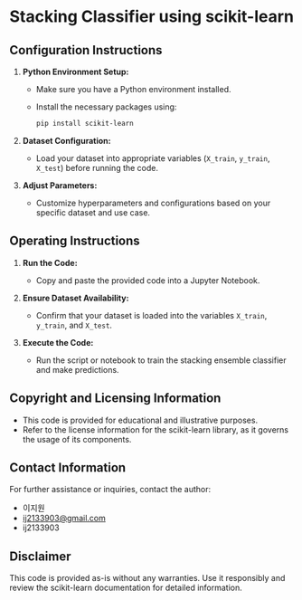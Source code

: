 # Stacking Classifier using scikit-learn

## Configuration Instructions

1. **Python Environment Setup:**
   - Make sure you have a Python environment installed.
   - Install the necessary packages using:

     ```bash
     pip install scikit-learn
     ```

2. **Dataset Configuration:**
   - Load your dataset into appropriate variables (`X_train`, `y_train`, `X_test`) before running the code.

3. **Adjust Parameters:**
   - Customize hyperparameters and configurations based on your specific dataset and use case.

## Operating Instructions

1. **Run the Code:**
   - Copy and paste the provided code into a Jupyter Notebook.

2. **Ensure Dataset Availability:**
   - Confirm that your dataset is loaded into the variables `X_train`, `y_train`, and `X_test`.

3. **Execute the Code:**
   - Run the script or notebook to train the stacking ensemble classifier and make predictions.

## Copyright and Licensing Information

- This code is provided for educational and illustrative purposes.
- Refer to the license information for the scikit-learn library, as it governs the usage of its components.

## Contact Information

For further assistance or inquiries, contact the author:

- 이지원
- ij2133903@gmail.com
- ij2133903

## Disclaimer

This code is provided as-is without any warranties. Use it responsibly and review the scikit-learn documentation for detailed information.
